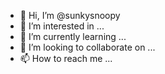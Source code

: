 - 👋 Hi, I’m @sunkysnoopy
- 👀 I’m interested in ...
- 🌱 I’m currently learning ...
- 💞️ I’m looking to collaborate on ...
- 📫 How to reach me ...

<!---
sunkysnoopy/sunkysnoopy is a ✨ special ✨ repository because its `README.md` (this file) appears on your GitHub profile.
You can click the Preview link to take a look at your changes.
--->
